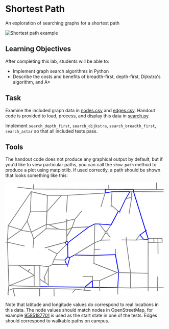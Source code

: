 Shortest Path
=============

An exploration of searching graphs for a shortest path

![Shortest path example](https://upload.wikimedia.org/wikipedia/commons/2/23/Dijkstras_progress_animation.gif)

Learning Objectives
-------------------

After completing this lab, students will be able to:

- Implement graph search algorithms in Python
- Describe the costs and benefits of breadth-first, depth-first, Dijkstra's algorithm, and A*

Task
----

Examine the included graph data in [nodes.csv](nodes.csv) and [edges.csv](edges.csv). Handout code is provided to load, process, and display this data in [search.py](search.py)

Implement `search_depth_first`, `search_dijkstra`, `search_breadth_first`, `search_astar` so that all included tests pass.

Tools
-----

The handout code does not produce any graphical output by default, but if you'd like to view particular paths, you can call the `show_path` method to produce a plot using matplotlib. If used correctly, a path should be shown that looks something like this:

![DFS example](media/dfs.png)

Note that latitude and longitude values do correspond to real locations in this data. The node values should match nodes in OpenStreetMap, for example [9585187701](https://www.openstreetmap.org/node/9585187701) is used as the start state in one of the tests. Edges should correspond to walkable paths on campus.

